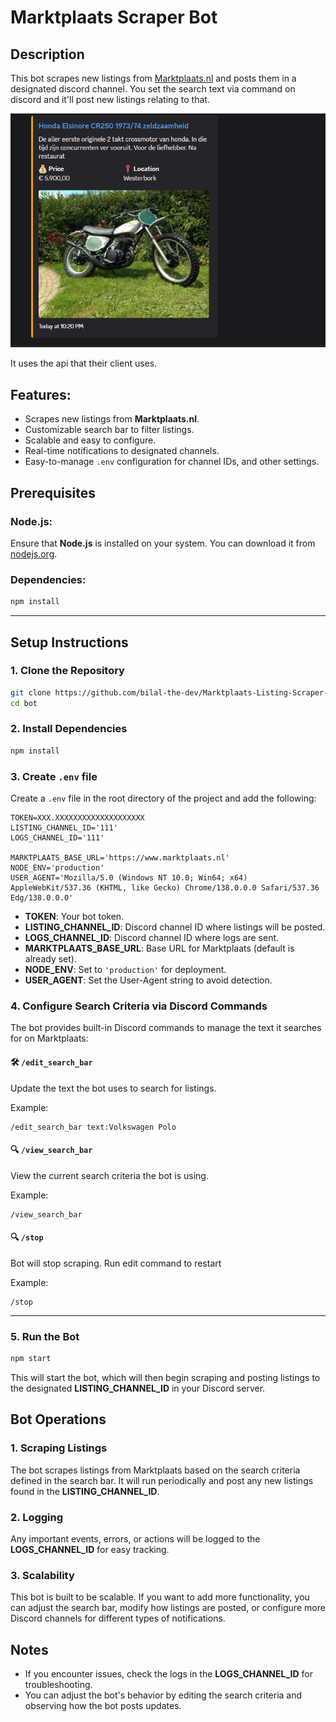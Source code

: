 # Marktplaats Scraper Bot

## Description

This bot scrapes new listings from [Marktplaats.nl](https://www.marktplaats.nl) and posts them in a designated discord channel. You set the search text via command on discord and it'll post new listings relating to that.

![sample](https://github.com/bilal-the-dev/Marktplaats-Listing-Scraper-Discord-Bot/blob/main/click.PNG)

It uses the api that their client uses.

## Features:

- Scrapes new listings from **Marktplaats.nl**.
- Customizable search bar to filter listings.
- Scalable and easy to configure.
- Real-time notifications to designated channels.
- Easy-to-manage `.env` configuration for channel IDs, and other settings.

## Prerequisites

### Node.js:

Ensure that **Node.js** is installed on your system. You can download it from [nodejs.org](https://nodejs.org/).

### Dependencies:

```bash
npm install
```

---

## Setup Instructions

### 1. Clone the Repository

```bash
git clone https://github.com/bilal-the-dev/Marktplaats-Listing-Scraper-Discord-Bot bot
cd bot
```

### 2. Install Dependencies

```bash
npm install
```

### 3. Create `.env` file

Create a `.env` file in the root directory of the project and add the following:

```
TOKEN=XXX.XXXXXXXXXXXXXXXXXXXX
LISTING_CHANNEL_ID='111'
LOGS_CHANNEL_ID='111'

MARKTPLAATS_BASE_URL='https://www.marktplaats.nl'
NODE_ENV='production'
USER_AGENT='Mozilla/5.0 (Windows NT 10.0; Win64; x64) AppleWebKit/537.36 (KHTML, like Gecko) Chrome/138.0.0.0 Safari/537.36 Edg/138.0.0.0'
```

- **TOKEN**: Your bot token.
- **LISTING_CHANNEL_ID**: Discord channel ID where listings will be posted.
- **LOGS_CHANNEL_ID**: Discord channel ID where logs are sent.
- **MARKTPLAATS_BASE_URL**: Base URL for Marktplaats (default is already set).
- **NODE_ENV**: Set to `'production'` for deployment.
- **USER_AGENT**: Set the User-Agent string to avoid detection.

### 4. Configure Search Criteria via Discord Commands

The bot provides built-in Discord commands to manage the text it searches for on Marktplaats:

#### 🛠 `/edit_search_bar`

Update the text the bot uses to search for listings.

Example:

```
/edit_search_bar text:Volkswagen Polo
```

#### 🔍 `/view_search_bar`

View the current search criteria the bot is using.

Example:

```
/view_search_bar
```

#### 🔍 `/stop`

Bot will stop scraping. Run edit command to restart

Example:

```
/stop
```

---

### 5. Run the Bot

```bash
npm start
```

This will start the bot, which will then begin scraping and posting listings to the designated **LISTING_CHANNEL_ID** in your Discord server.

## Bot Operations

### 1. Scraping Listings

The bot scrapes listings from Marktplaats based on the search criteria defined in the search bar. It will run periodically and post any new listings found in the **LISTING_CHANNEL_ID**.

### 2. Logging

Any important events, errors, or actions will be logged to the **LOGS_CHANNEL_ID** for easy tracking.

### 3. Scalability

This bot is built to be scalable. If you want to add more functionality, you can adjust the search bar, modify how listings are posted, or configure more Discord channels for different types of notifications.

## Notes

- If you encounter issues, check the logs in the **LOGS_CHANNEL_ID** for troubleshooting.
- You can adjust the bot's behavior by editing the search criteria and observing how the bot posts updates.
